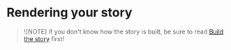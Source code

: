 # Rendering your story

> ![NOTE]
> If you don't know how the story is built,
> be sure to read [Build the story](build-story.md) first!